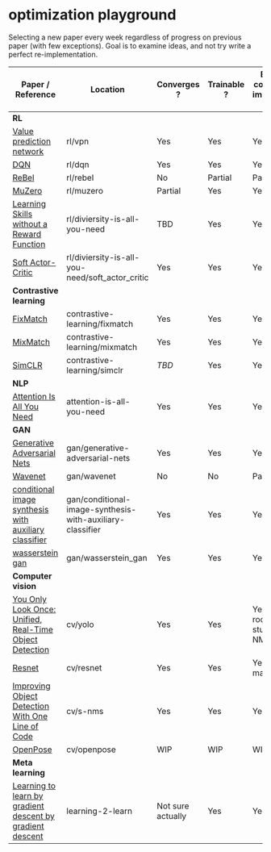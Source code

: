 # optimization playground

Selecting a new paper every week regardless of progress on previous paper (with few exceptions). Goal is to examine ideas, and not try write a perfect re-implementation. 


| **Paper / Reference**                                                                         | **Location**                                    | **Converges ?**   | **Trainable ?** | **Essential components implemented ?** | **Has paper notes ?** |
| --------------------------------------------------------------------------------------------- | ----------------------------------------------- | ----------------- | --------------- | -------------------------------------- | --------------------- |
| **RL**                                                                                        |                                                 |                   |                 |                                        |                       |
| [Value prediction network](https://arxiv.org/abs/1707.03497)                                  | rl/vpn                                          | Yes               | Yes             | Yes                                    | No                    |
| [DQN](https://en.wikipedia.org/wiki/Q-learning#Deep_Q-learning)                               | rl/dqn                                          | Yes               | Yes             | Yes                                    | No                    |
| [ReBel](https://arxiv.org/abs/2007.13544)                                                     | rl/rebel                                        | No                | Partial         | Partial                                | Yes                   |
| [MuZero](https://arxiv.org/pdf/1911.08265.pdf)                                                | rl/muzero                                       | Partial           | Yes             | Yes                                    | Yes                   |
| [Learning Skills without a Reward Function](https://arxiv.org/abs/1802.06070)                 | rl/diviersity-is-all-you-need                   | TBD               | Yes             | Yes                                    | Yes                   |
| [Soft Actor-Critic](https://arxiv.org/abs/1801.01290)                                         | rl/diviersity-is-all-you-need/soft_actor_critic | Yes               | Yes             | Yes                                    | no                    |
| **Contrastive learning**                                                                      |                                                 |                   |                 |                                        |                       |
| [FixMatch](https://arxiv.org/abs/2001.07685)                                                  | contrastive-learning/fixmatch                   | Yes               | Yes             | Yes                                    | No                    |
| [MixMatch](https://arxiv.org/abs/1905.02249)                                                  | contrastive-learning/mixmatch                   | Yes               | Yes             | Yes                                    | Yes                   |
| [SimCLR](https://arxiv.org/abs/2002.05709)                                                    | contrastive-learning/simclr                     | *TBD*             | Yes             | Yes                                    | No                    |
| **NLP**                                                                               |                                                 |                   |                 |                                        |                       |
| [Attention Is All You Need](https://arxiv.org/abs/1706.03762)                                 | attention-is-all-you-need                       | Yes               | Yes             | Yes                                    | No                    |
| **GAN**                                                                                       |                                                 |                   |                 |                                        |                       |
| [Generative Adversarial Nets](https://arxiv.org/pdf/1406.2661.pdf)                            | gan/generative-adversarial-nets                 | Yes               | Yes             | Yes                                    | No                    |
| [Wavenet](https://arxiv.org/abs/1609.03499)                                                   | gan/wavenet                                     | No                | No              | Partial                                | No                    |
| [conditional image synthesis with auxiliary classifier](https://arxiv.org/abs/1610.09585)                                                   | gan/conditional-image-synthesis-with-auxiliary-classifier                                     | Yes                | Yes              | Yes                                | Yes                    |
| [wasserstein gan](https://arxiv.org/pdf/1701.07875.pdf)                                                   | gan/wasserstein_gan                                     | Yes                | Yes              | Yes                                | No                    |
| **Computer vision**                                                                           |                                                 |                   |                 |                                        |                       |
| [You Only Look Once: Unified, Real-Time Object Detection](https://arxiv.org/abs/1506.02640)   | cv/yolo                                         | Yes               | Yes             | Yes, but room for stuff like NMS       | No                    |
| [Resnet](https://arxiv.org/abs/1512.03385)                                                    | cv/resnet                                       | Yes               | Yes             | Yes, but not made deep                 | Yes                   |
| [Improving Object Detection With One Line of Code](https://arxiv.org/pdf/1704.04503.pdf)      | cv/s-nms                                        | Yes               | Yes             | Yes                                    | Yes                   |
| [OpenPose](https://arxiv.org/pdf/1812.08008.pdf)      | cv/openpose                                        | WIP               | WIP             | WIP                                    | Yes                   |
| **Meta learning**                                                                             |                                                 |                   |                 |                                        |                       |
| [Learning to learn by gradient descent by gradient descent](https://arxiv.org/abs/1606.04474) | learning-2-learn                                | Not sure actually | Yes             | Yes                                    | Yes                   |
